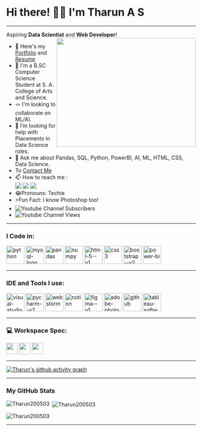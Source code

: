 # **Hi there! 👋🏻 I'm Tharun A S**
---
Aspiring **Data Scientist** and **Web Developer**!
<img align="right" width="370" height="290" src="https://i.pinimg.com/originals/47/f0/34/47f0342cec72b800463bf003eac1257e.gif">
- 🔭 Here's my [Portfolio](#) and [Resume](https://drive.google.com/file/d/1llyHkwEdze9JzF-ehkN4HgNwM62GoaWI/view?usp=drive_link)
- 🌱 I'm a B.SC Computer Science Student at S. A. College of Arts and Science.
- 🪢 I'm looking to collaborate on ML/AI.
- 🤔 I’m looking for help with Placements in Data Science roles.
- 💭 Ask me about Pandas, SQL, Python, PowerBI, AI, ML, HTML, CSS, Data Science.
- To [Contact Me](https://tharun200503.github.io/contact-tharun/)
- 📫 How to reach me :
<br />	[<img src="https://img.shields.io/badge/YouTube-FF0000?style=for-the-badge&logo=youtube&logoColor=white" />](https://www.youtube.com/@Tharun-AS) [<img src="https://img.shields.io/badge/LinkedIn-0077B5?style=for-the-badge&logo=linkedin&logoColor=white" />](https://www.linkedin.com/in/tharun-a-s-b45b8a2a8) [<img src="https://img.shields.io/badge/Instagram-E4405F?style=for-the-badge&logo=instagram&logoColor=white" />](https://www.instagram.com/tharun_as_2005)
- 😂Pronouns: Techie
- ⚡Fun Fact: I know Photoshop too!
- ![Youtube Channel Subscribers](https://img.shields.io/youtube/channel/views/UCdbSA57q95Io42Nj7GpZ5Dg)
- ![Youtube Channel Views](https://img.shields.io/youtube/channel/subscribers/UCdbSA57q95Io42Nj7GpZ5Dg)

---
### I Code in:
<img width="48" height="48" src="https://img.icons8.com/fluency/48/python.png" alt="python"/> <img width="48" height="48" src="https://img.icons8.com/color/48/mysql-logo.png" alt="mysql-logo"/> <img width="48" height="48" src="https://img.icons8.com/color/48/pandas.png" alt="pandas"/> <img width="48" height="48" src="https://img.icons8.com/color/48/numpy.png" alt="numpy"/> <img width="48" height="48" src="https://img.icons8.com/color/48/html-5--v1.png" alt="html-5--v1"/> <img width="48" height="48" src="https://img.icons8.com/color/48/css3.png" alt="css3"/> <img width="48" height="48" src="https://img.icons8.com/color/48/bootstrap--v2.png" alt="bootstrap--v2"/> <img width="48" height="48" src="https://img.icons8.com/color/48/power-bi.png" alt="power-bi"/> 

---
### IDE and Tools I use:
<img width="48" height="48" src="https://img.icons8.com/color/48/visual-studio-code-2019.png" alt="visual-studio-code-2019"/> <img width="48" height="48" src="https://img.icons8.com/color/48/pycharm--v2.png" alt="pycharm--v2"/> <img width="48" height="48" src="https://img.icons8.com/color/48/webstorm.png" alt="webstorm"/> <img width="48" height="48" src="https://img.icons8.com/color/48/notion.png" alt="notion"/> <img width="48" height="48" src="https://img.icons8.com/color/48/figma--v1.png" alt="figma--v1"/> <img width="48" height="48" src="https://img.icons8.com/color-glass/48/adobe-photoshop.png" alt="adobe-photoshop"/> <img width="48" height="48" src="https://img.icons8.com/fluency/48/github.png" alt="github"/> <img width="48" height="48" src="https://img.icons8.com/color/48/tableau-software.png" alt="tableau-software"/> 

---
### 💻 Workspace Spec:
<img height="30" src="https://img.shields.io/badge/hp%20laptop-0096D6?style=for-the-badge&logo=hp&logoColor=white"/> <img height="30" src="https://img.shields.io/badge/NVIDIA-GTX1650-76B900?style=for-the-badge&logo=nvidia&logoColor=white"/>  <img height="30" src="https://img.shields.io/badge/AMD-Ryzen_5_4600H-ED1C24?style=for-the-badge&logo=amd&logoColor=white"/>

---
[![Tharun's github activity graph](https://github-readme-activity-graph.vercel.app/graph?username=Tharun200503&bg_color=0d0d0d&color=77fb74&line=49df7b&point=bdffbe&area=true&hide_border=true)](https://github.com/ashutosh00710/github-readme-activity-graph)

---

### My GitHub Stats

<p><img align="left" src="https://github-readme-stats.vercel.app/api/top-langs?username=Tharun200503&theme=dark&show_icons=true&locale=en&layout=compact" alt="Tharun200503" /></p>

<p>&nbsp;<img align="center" src="https://github-readme-stats.vercel.app/api?username=Tharun200503&theme=dark&show_icons=true&locale=en" alt="Tharun200503" /></p>

<p><img align="center" src="https://github-readme-streak-stats.herokuapp.com/?user=Tharun200503&theme=dark" alt="Tharun200503" /></p></a>

---
